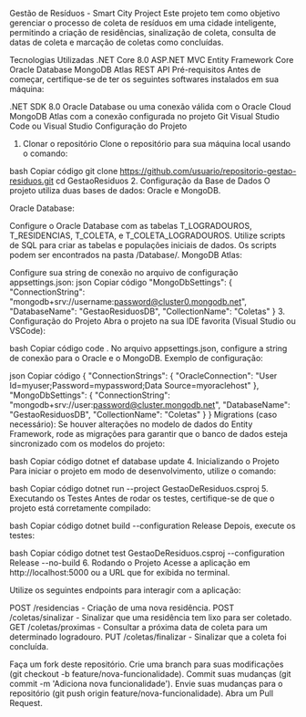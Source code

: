 Gestão de Resíduos - Smart City Project
Este projeto tem como objetivo gerenciar o processo de coleta de resíduos em uma cidade inteligente, permitindo a criação de residências, sinalização de coleta, consulta de datas de coleta e marcação de coletas como concluídas.

Tecnologias Utilizadas
.NET Core 8.0
ASP.NET MVC
Entity Framework Core
Oracle Database
MongoDB Atlas
REST API
Pré-requisitos
Antes de começar, certifique-se de ter os seguintes softwares instalados em sua máquina:

.NET SDK 8.0
Oracle Database ou uma conexão válida com o Oracle Cloud
MongoDB Atlas com a conexão configurada no projeto
Git
Visual Studio Code ou Visual Studio
Configuração do Projeto
1. Clonar o repositório
Clone o repositório para sua máquina local usando o comando:

bash
Copiar código
git clone https://github.com/usuario/repositorio-gestao-residuos.git
cd GestaoResiduos
2. Configuração da Base de Dados
O projeto utiliza duas bases de dados: Oracle e MongoDB.

Oracle Database:

Configure o Oracle Database com as tabelas T_LOGRADOUROS, T_RESIDENCIAS, T_COLETA, e T_COLETA_LOGRADOUROS.
Utilize scripts de SQL para criar as tabelas e populações iniciais de dados. Os scripts podem ser encontrados na pasta /Database/.
MongoDB Atlas:

Configure sua string de conexão no arquivo de configuração appsettings.json:
json
Copiar código
"MongoDbSettings": {
  "ConnectionString": "mongodb+srv://username:password@cluster0.mongodb.net",
  "DatabaseName": "GestaoResiduosDB",
  "CollectionName": "Coletas"
}
3. Configuração do Projeto
Abra o projeto na sua IDE favorita (Visual Studio ou VSCode):

bash
Copiar código
code .
No arquivo appsettings.json, configure a string de conexão para o Oracle e o MongoDB. Exemplo de configuração:

json
Copiar código
{
  "ConnectionStrings": {
    "OracleConnection": "User Id=myuser;Password=mypassword;Data Source=myoraclehost"
  },
  "MongoDbSettings": {
    "ConnectionString": "mongodb+srv://user:password@cluster.mongodb.net",
    "DatabaseName": "GestaoResiduosDB",
    "CollectionName": "Coletas"
  }
}
Migrations (caso necessário): Se houver alterações no modelo de dados do Entity Framework, rode as migrações para garantir que o banco de dados esteja sincronizado com os modelos do projeto:

bash
Copiar código
dotnet ef database update
4. Inicializando o Projeto
Para iniciar o projeto em modo de desenvolvimento, utilize o comando:

bash
Copiar código
dotnet run --project GestaoDeResiduos.csproj
5. Executando os Testes
Antes de rodar os testes, certifique-se de que o projeto está corretamente compilado:

bash
Copiar código
dotnet build --configuration Release
Depois, execute os testes:

bash
Copiar código
dotnet test GestaoDeResiduos.csproj --configuration Release --no-build
6. Rodando o Projeto
Acesse a aplicação em http://localhost:5000 ou a URL que for exibida no terminal.

Utilize os seguintes endpoints para interagir com a aplicação:

POST /residencias - Criação de uma nova residência.
POST /coletas/sinalizar - Sinalizar que uma residência tem lixo para ser coletado.
GET /coletas/proximas - Consultar a próxima data de coleta para um determinado logradouro.
PUT /coletas/finalizar - Sinalizar que a coleta foi concluída.

Faça um fork deste repositório.
Crie uma branch para suas modificações (git checkout -b feature/nova-funcionalidade).
Commit suas mudanças (git commit -m 'Adiciona nova funcionalidade').
Envie suas mudanças para o repositório (git push origin feature/nova-funcionalidade).
Abra um Pull Request.